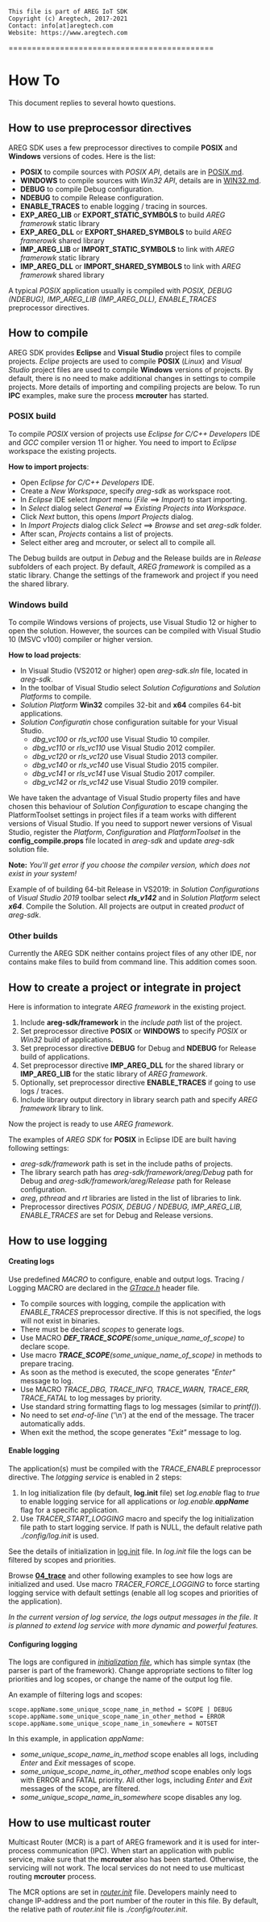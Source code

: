 ```
This file is part of AREG IoT SDK
Copyright (c) Aregtech, 2017-2021
Contact: info[at]aregtech.com
Website: https://www.aregtech.com
```
============================================
# How To

This document replies to several howto questions.

## How to use preprocessor directives

AREG SDK uses a few preprocessor directives to compile **POSIX** and **Windows** versions of codes. Here is the list:
- **POSIX** to compile sources with _POSIX API_, details are in [POSIX.md](./POSIX.md).
- **WINDOWS** to compile sources with _Win32 API_, details are in [WIN32.md](./WIN32.md).
- **DEBUG** to compile Debug configuration.
- **NDEBUG** to compile Release configuration.
- **ENABLE_TRACES** to enable logging / tracing in sources.
- **EXP_AREG_LIB** or **EXPORT_STATIC_SYMBOLS** to build _AREG framerowk_ static library
- **EXP_AREG_DLL** or **EXPORT_SHARED_SYMBOLS** to build _AREG framerowk_ shared library
- **IMP_AREG_LIB** or **IMPORT_STATIC_SYMBOLS** to link with _AREG framerowk_ static library
- **IMP_AREG_DLL** or **IMPORT_SHARED_SYMBOLS** to link with _AREG framerowk_ shared library

A typical _POSIX_ application usually is compiled with _POSIX, DEBUG (NDEBUG), IMP_AREG_LIB (IMP_AREG_DLL), ENABLE_TRACES_ preprocessor directives.

## How to compile

AREG SDK provides **Eclipse** and **Visual Studio** project files to compile projects. _Eclipe_ projects are used to compile **POSIX** (_Linux_) and _Visual Studio_ project files are used to compile **Windows** versions of projects. By default, there is no need to make additional changes in settings to compile projects. More details of importing and compiling projects are below. To run **IPC** examples, make sure the process **mcrouter** has started.

### POSIX build

To compile _POSIX_ version of projects use _Eclipse for C/C++ Developers_ IDE and _GCC_ compiler version 11 or higher. You need to import to _Eclipse_ workspace the existing projects.

**How to import projects**:
* Open _Eclipse for C/C++ Developers_ IDE.
* Create a _New Workspace_, specify _areg-sdk_ as workspace root.
* In _Eclipse_ IDE select _Import_ menu (_File_ ==> _Import_) to start importing.
* In _Select_ dialog select _General_ ==> _Existing Projects into Workspace_.
* Click _Next_ button, this opens _Import Projects_ dialog.
* In _Import Projects_ dialog click _Select_ ==> _Browse_ and set _areg-sdk_ folder.
* After scan, _Projects_ contains a list of projects.
* Select either areg and mcrouter, or select all to compile all.

The Debug builds are output in _Debug_ and the Release builds are in _Release_ subfolders of each project. By default, _AREG framework_ is compiled as a static library. Change the settings of the framework and project if you need the shared library.

### Windows build

To compile Windows versions of projects, use Visual Studio 12 or higher to open the solution. However, the sources can be compiled with Visual Studio 10 (MSVC v100) compiler or higher version.

**How to load projects**:
* In Visual Studio (VS2012 or higher) open _areg-sdk.sln_ file, located in _areg-sdk_.
* In the toolbar of Visual Studio select _Solution Cofigurations_ and _Solution Platforms_ to compile.
* _Solution Platform_ **Win32** compiles 32-bit and **x64** compiles 64-bit applications.
* _Solution Configuratin_ chose configuration suitable for your Visual Studio.
    * _dbg_vc100_ or _rls_vc100_ use Visual Studio 10 compiler.
    * _dbg_vc110_ or _rls_vc110_ use Visual Studio 2012 compiler.
    * _dbg_vc120_ or _rls_vc120_ use Visual Studio 2013 compiler.
    * _dbg_vc140_ or _rls_vc140_ use Visual Studio 2015 compiler.
    * _dbg_vc141_ or _rls_vc141_ use Visual Studio 2017 compiler.
    * _dbg_vc142_ or _rls_vc142_ use Visual Studio 2019 compiler.

We have taken the advantage of Visual Studio property files and have chosen this behaviour of _Solution Configuration_ to escape changing the PlatformToolset settings in project files if a team works with different versions of Visual Studio. If you need to support newer versions of Visual Studio, register the _Platform_, _Configuration_ and _PlatformToolset_ in the **config_compile.props** file located in _areg-sdk_ and update _areg-sdk_ solution file.

**Note:** _You'll get error if you choose the compiler version, which does not exist in your system!_ 

Example of of building 64-bit Release in VS2019: in _Solution Configurations_ of _Visual Studio 2019_ toolbar select **_rls_v142_** and in _Solution Platform_ select **_x64_**. Compile the Solution. All projects are output in created *_product_* of _areg-sdk_.

### Other builds
Currently the AREG SDK neither contains project files of any other IDE, nor contains make files to build from command line. This addition comes soon.

## How to create a project or integrate in project

Here is information to integrate _AREG framework_ in the existing project. 
1. Include **areg-sdk/framework** in the _include path_ list of the project.
2. Set preprocessor directive **POSIX** or **WINDOWS** to specify _POSIX_ or _Win32_ build of applications.
3. Set preprocessor directive **DEBUG** for Debug and **NDEBUG** for Release build of applications.
4. Set preprocessor directive **IMP_AREG_DLL** for the shared library or **IMP_AREG_LIB** for the static library of _AREG framework_.
5. Optionally, set preprocessor directive **ENABLE_TRACES** if going to use logs / traces.
6. Include library output directory in library search path and specify _AREG framework_ library to link.

Now the project is ready to use _AREG framework_.

The examples of _AREG SDK_ for **POSIX** in Eclipse IDE are built having following settings:
- _areg-sdk/framework_ path is set in the include paths of projects.
- The library search path has _areg-sdk/framework/areg/Debug_ path for Debug and _areg-sdk/framework/areg/Release_ path for Release configuration.
- _areg_, _pthread_ and _rt_ libraries are listed in the list of libraries to link.
- Preprocessor directives _POSIX, DEBUG / NDEBUG, IMP_AREG_LIB, ENABLE_TRACES_ are set for Debug and Release versions.


## How to use logging

#### Creating logs

Use predefined _MACRO_ to configure, enable and output logs. Tracing / Logging MACRO are declared in the [_GTrace.h_](./../framework/areg/trace/GETrace.h) header file.

- To compile sources with logging, compile the application with _ENABLE_TRACES_ preprocessor directive. If this is not specified, the logs will not exist in binaries. 
- There must be declared _scopes_ to generate logs. 
- Use MACRO _**DEF_TRACE_SCOPE**(some_unique_name_of_scope)_ to declare scope.
- Use macro _**TRACE_SCOPE**(some_unique_name_of_scope)_ in methods to prepare tracing. 
- As soon as the method is executed, the scope generates _"Enter"_ message to log.
- Use MACRO _TRACE_DBG, TRACE_INFO, TRACE_WARN, TRACE_ERR, TRACE_FATAL_ to log messages by priority.
- Use standard string formatting flags to log messages (similar to _printf()_).
- No need to set _end-of-line_ ('\n') at the end of the message. The tracer automatically adds.
- When exit the method, the scope generates _"Exit"_ message to log.

#### Enable logging

The application(s) must be compiled with the _TRACE_ENABLE_ preprocessor directive. The _lotgging service_ is enabled in 2 steps:
1. In log initialization file (by default, **log.init** file) set _log.enable_ flag to _true_ to enable logging service for all applications or _log.enable.**appName**_ flag for a specific application.
2. Use _TRACER_START_LOGGING_ macro and specify the log initialization file path to start logging service. If path is NULL, the default relative path _./config/log.init_ is used.

See the details of initialization in [log.init](./../framework/areg/resources/log.init) file. In _log.init_ file the logs can be filtered by scopes and priorities. 

Browse [**04_trace**](./../examples/04_trace/) and other following examples to see how logs are initialized and used. Use macro _TRACER_FORCE_LOGGING_ to force starting logging service with default settings (enable all log scopes and priorities of the application).

_In the current version of log service, the logs output messages in the file. It is planned to extend log service with more dynamic and powerful features._

#### Configuring logging

The logs are configured in [_initialization file_](./../framework/areg/resources/log.init), which has simple syntax (the parser is part of the framework). Change appropriate sections to filter log priorities and log scopes, or change the name of the output log file.

An example of filtering logs and scopes:
```
scope.appName.some_unique_scope_name_in_method = SCOPE | DEBUG
scope.appName.some_unique_scope_name_in_other_method = ERROR
scope.appName.some_unique_scope_name_in_somewhere = NOTSET
```
In this example, in application _appName_:
* _some_unique_scope_name_in_method_ scope enables all logs, including _Enter_ and _Exit_ messages of scope.
* _some_unique_scope_name_in_other_method_ scope enables only logs with ERROR and FATAL priority. All other logs, including _Enter_ and _Exit_ messages of the scope, are filtered.
* _some_unique_scope_name_in_somewhere_ scope disables any log.

## How to use multicast router

Multicast Router (MCR) is a part of AREG framework and it is used for inter-process communication (IPC). When start an application with public service, make sure that the **mcrouter** also has been started. Otherwise, the servicing will not work. The local services do not need to use multicast routing **mcrouter** process.

The MCR options are set in [_router.init_](./../framework/areg/resources/router.init) file. Developers mainly need to change IP-address and the port number of the router in this file. By default, the relative path of _router.init_ file is _./config/router.init_.
